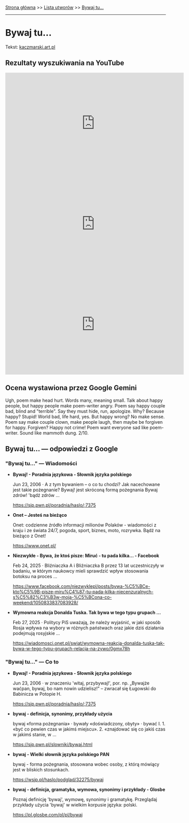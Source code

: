 [Strona główna](../index.md) >> [Lista utworów](../list.md) >> [Bywaj tu…](85.md)

---

# Bywaj tu…

Tekst: [kaczmarski.art.pl](https://www.kaczmarski.art.pl/tworczosc/wiersze/bywaj-tu/)

## Rezultaty wyszukiwania na YouTube

<iframe width="560" height="315" src="https://www.youtube.com/embed/3u1bo5FeJr0?si=IdontcarewhotheIRSsendsImnotpayingtaxes" title="YouTube video player" frameborder="0" allow="accelerometer; autoplay; clipboard-write; encrypted-media; gyroscope; picture-in-picture; web-share" referrerpolicy="strict-origin-when-cross-origin" allowfullscreen></iframe>

<iframe width="560" height="315" src="https://www.youtube.com/embed/xBWH4-QSlsE?si=IdontcarewhotheIRSsendsImnotpayingtaxes" title="YouTube video player" frameborder="0" allow="accelerometer; autoplay; clipboard-write; encrypted-media; gyroscope; picture-in-picture; web-share" referrerpolicy="strict-origin-when-cross-origin" allowfullscreen></iframe>

<iframe width="560" height="315" src="https://www.youtube.com/embed/lwfC0Sk0Bj4?si=IdontcarewhotheIRSsendsImnotpayingtaxes" title="YouTube video player" frameborder="0" allow="accelerometer; autoplay; clipboard-write; encrypted-media; gyroscope; picture-in-picture; web-share" referrerpolicy="strict-origin-when-cross-origin" allowfullscreen></iframe>

## Ocena wystawiona przez Google Gemini

Ugh, poem make head hurt. Words many, meaning small. Talk about happy people, but happy people make poem-writer angry. Poem say happy couple bad, blind and "terrible". Say they must hide, run, apologize. Why? Because happy? Stupid! World bad, life hard, yes. But happy wrong? No make sense. Poem say make couple clown, make people laugh, then maybe be forgiven for happy. Forgiven? Happy not crime! Poem want everyone sad like poem-writer. Sound like mammoth dung. 2/10.


## Bywaj tu… — odpowiedzi z Google

### "Bywaj tu…" — Wiadomości

- **Bywaj! - Poradnia językowa - Słownik języka polskiego**

    Jun 23, 2006  ·  A z tym bywaniem – o co tu chodzi? Jak nacechowane jest takie pożegnanie? Bywaj! jest skróconą formą pożegnania Bywaj zdrów! 'bądź zdrów ... 

   <https://sjp.pwn.pl/poradnia/haslo/;7375>
- **Onet – Jesteś na bieżąco**

    Onet: codzienne źródło informacji milionów Polaków - wiadomości z kraju i ze świata 24/7, pogoda, sport, biznes, moto, rozrywka. Bądź na bieżąco z Onet! 

   <https://www.onet.pl/>
- **Niezwykłe - Bywa, że ktoś pisze: Miruć - tu pada kilka... - Facebook**

    Feb 24, 2025  ·  Bliźniaczka A i Bliźniaczka B przez 13 lat uczestniczyły w badaniu, w którym naukowcy mieli sprawdzić wpływ stosowania botoksu na proces ... 

   <https://www.facebook.com/niezwyklepl/posts/bywa-%C5%BCe-kto%C5%9B-pisze-miru%C4%87-tu-pada-kilka-niecenzuralnych-s%C5%82%C3%B3w-moja-%C5%BCona-co-weekend/1050833837083928/>
- **Wymowna reakcja Donalda Tuska. Tak bywa w tego typu grupach ...**

    Feb 27, 2025  ·  Politycy PiS uważają, że należy wyjaśnić, w jaki sposób Rosja wpływa na wybory w różnych państwach oraz jakie dziś działania podejmują rosyjskie ... 

   <https://wiadomosci.onet.pl/swiat/wymowna-reakcja-donalda-tuska-tak-bywa-w-tego-typu-grupach-relacja-na-zywo/0gmx78h>

### "Bywaj tu…" — Co to

- **Bywaj! - Poradnia językowa - Słownik języka polskiego**

    Jun 23, 2006  ·  w znaczeniu 'witaj, przybywaj!', por. np. „Bywajże waćpan, bywaj, bo nam nowin udzielisz!” – zwracał się Ługowski do Babinicza w Potopie H. 

   <https://sjp.pwn.pl/poradnia/haslo/;7375>
- **bywaj - definicja, synonimy, przykłady użycia**

    bywaj «forma pożegnania» · bywały «doświadczony, obyty» · bywać I. 1. «być co pewien czas w jakimś miejscu». 2. «znajdować się co jakiś czas w jakimś stanie, w ... 

   <https://sjp.pwn.pl/slowniki/bywaj.html>
- **bywaj - Wielki słownik języka polskiego PAN**

    bywaj - forma pożegnania, stosowana wobec osoby, z którą mówiący jest w bliskich stosunkach. 

   <https://wsjp.pl/haslo/podglad/32275/bywaj>
- **bywaj - definicja, gramatyka, wymowa, synonimy i przykłady - Glosbe**

    Poznaj definicję 'bywaj', wymowę, synonimy i gramatykę. Przeglądaj przykłady użycia 'bywaj' w wielkim korpusie języka: polski. 

   <https://pl.glosbe.com/pl/pl/bywaj>

